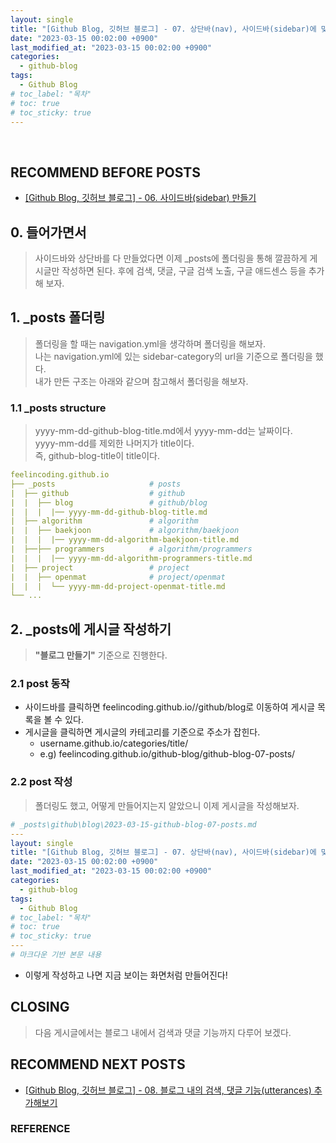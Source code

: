 ```yaml
---
layout: single
title: "[Github Blog, 깃허브 블로그] - 07. 상단바(nav), 사이드바(sidebar)에 맞추어 게시글 작성하기"
date: "2023-03-15 00:02:00 +0900"
last_modified_at: "2023-03-15 00:02:00 +0900"
categories:
  - github-blog
tags:
  - Github Blog
# toc_label: "목차"
# toc: true
# toc_sticky: true
---
```


<br/>

## RECOMMEND BEFORE POSTS

- [[Github Blog, 깃허브 블로그] - 06. 사이드바(sidebar) 만들기][github-blog-06]

## 0. 들어가면서

> 사이드바와 상단바를 다 만들었다면 이제 \_posts에 폴더링을 통해 깔끔하게 게시글만 작성하면 된다. 후에 검색, 댓글, 구글 검색 노출, 구글 애드센스 등을 추가해 보자.

## 1. \_posts 폴더링

> 폴더링을 할 때는 navigation.yml을 생각하며 폴더링을 해보자. <br> 나는 navigation.yml에 있는 sidebar-category의 url을 기준으로 폴더링을 했다. <br> 내가 만든 구조는 아래와 같으며 참고해서 폴더링을 해보자.

### 1.1 \_posts structure

> yyyy-mm-dd-github-blog-title.md에서 yyyy-mm-dd는 날짜이다. <br> yyyy-mm-dd를 제외한 나머지가 title이다. <br> 즉, github-blog-title이 title이다.

```yml
feelincoding.github.io
├── _posts                     # posts
|  ├── github                  # github
|  |  ├── blog                 # github/blog
|  |  |  |── yyyy-mm-dd-github-blog-title.md
|  ├── algorithm               # algorithm
|  |  ├── baekjoon             # algorithm/baekjoon
|  |  |  |── yyyy-mm-dd-algorithm-baekjoon-title.md
|  ├──├── programmers          # algorithm/programmers
|  |  |  |── yyyy-mm-dd-algorithm-programmers-title.md
|  ├── project                 # project
|  |  ├── openmat              # project/openmat
|  |  |  └── yyyy-mm-dd-project-openmat-title.md
└── ...
```

## 2. \_posts에 게시글 작성하기

> **"블로그 만들기"** 기준으로 진행한다.

### 2.1 post 동작

- 사이드바를 클릭하면 feelincoding.github.io//github/blog로 이동하여 게시글 목록을 볼 수 있다.
- 게시글을 클릭하면 게시글의 카테고리를 기준으로 주소가 잡힌다.
  - username.github.io/categories/title/
  - e.g) feelincoding.github.io/github-blog/github-blog-07-posts/

### 2.2 post 작성

> 폴더링도 했고, 어떻게 만들어지는지 알았으니 이제 게시글을 작성해보자.

```yml
# _posts\github\blog\2023-03-15-github-blog-07-posts.md
---
layout: single
title: "[Github Blog, 깃허브 블로그] - 07. 상단바(nav), 사이드바(sidebar)에 맞추어 게시글 작성하기"
date: "2023-03-15 00:02:00 +0900"
last_modified_at: "2023-03-15 00:02:00 +0900"
categories:
  - github-blog
tags:
  - Github Blog
# toc_label: "목차"
# toc: true
# toc_sticky: true
---
# 마크다운 기반 본문 내용
```

- 이렇게 작성하고 나면 지금 보이는 화면처럼 만들어진다!

## CLOSING

> 다음 게시글에서는 블로그 내에서 검색과 댓글 기능까지 다루어 보겠다.

## RECOMMEND NEXT POSTS

- [[Github Blog, 깃허브 블로그] - 08. 블로그 내의 검색, 댓글 기능(utterances) 추가해보기][github-blog-08]

[github-blog-06]: https://feelincoding.github.io/github-blog/github-blog-06-sidebar/
[github-blog-08]: https://feelincoding.github.io/github-blog/github-blog-06-sidebar/

### REFERENCE

```

```
